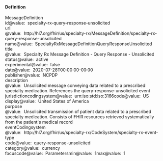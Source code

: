 <h4>Definition</h4>

<div class="fm_ex"><span class="emph0"><a>MessageDefinition</a></span><br/><span style="display:inline-block"><span class="emph1"><a >id</a></span><span style="display:inline-block"><span class="leastEmph fhirValue"><a >@value</a></span>: &nbsp;<span class="valueEmph"><a>specialty-rx-query-response-unsolicited</a></span></span></span><br><span style="display:inline-block"><span class="emph1"><a >url</a></span><span style="display:inline-block"><span class="leastEmph fhirValue"><a >@value</a></span>: &nbsp;<span class="valueEmph"><a>http://hl7.org/fhir/us/specialty-rx/MessageDefinition/specialty-rx-query-response-unsolicited</a></span></span></span><br><span style="display:inline-block"><span class="emph1"><a >name</a></span><span style="display:inline-block"><span class="leastEmph fhirValue"><a >@value</a></span>: &nbsp;<span class="valueEmph"><a>SpecialtyRxMessageDefinitionQueryResponseUnsolicited</a></span></span></span><br><span style="display:inline-block"><span class="emph1"><a >title</a></span><span style="display:inline-block"><span class="leastEmph fhirValue"><a >@value</a></span>: &nbsp;<span class="valueEmph"><a>Specialty Rx Message Definition - Query Response - Unsolicited</a></span></span></span><br><span style="display:inline-block"><span class="emph1"><a >status</a></span><span style="display:inline-block"><span class="leastEmph fhirValue"><a >@value</a></span>: &nbsp;<span class="valueEmph"><a>active</a></span></span></span><br><span style="display:inline-block"><span class="emph1"><a >experimental</a></span><span style="display:inline-block"><span class="leastEmph fhirValue"><a >@value</a></span>: &nbsp;<span class="valueEmph"><a>false</a></span></span></span><br><span style="display:inline-block"><span class="emph1"><a >date</a></span><span style="display:inline-block"><span class="leastEmph fhirValue"><a >@value</a></span>: &nbsp;<span class="valueEmph"><a>2020-07-28T00:00:00-00:00</a></span></span></span><br><span style="display:inline-block"><span class="emph1"><a >publisher</a></span><span style="display:inline-block"><span class="leastEmph fhirValue"><a >@value</a></span>: &nbsp;<span class="valueEmph"><a>NCPDP</a></span></span></span><br><span style="display:inline-block"><span class="emph1"><a >description</a></span><span style="display:inline-block"><span class="leastEmph fhirValue"><a >@value</a></span>: &nbsp;<span class="valueEmph"><a>Unsolicited message conveying data related to a prescribed specialty medication. References the query-response-unsolicited event</a></span></span></span><br><span style="display:inline-block"><span class="emph1"><a >jurisdiction</a></span><span style="display:inline-block"><span class="emph2"><a >coding</a></span></span></span><span style="display:inline-block"><span class="emph3"><a >system</a></span><span style="display:inline-block"><span class="leastEmph fhirValue"><a >@value</a></span>: &nbsp;<span class="valueEmph"><a>urn:iso:std:iso:3166</a></span></span></span><span style="display:inline-block"><span class="emph3"><a >code</a></span><span style="display:inline-block"><span class="leastEmph fhirValue"><a >@value</a></span>: &nbsp;<span class="valueEmph"><a>US</a></span></span></span><span style="display:inline-block"><span class="emph3"><a >display</a></span><span style="display:inline-block"><span class="leastEmph fhirValue"><a >@value</a></span>: &nbsp;<span class="valueEmph"><a>United States of America</a></span></span></span><br><span style="display:inline-block"><span class="emph1"><a >purpose</a></span><span style="display:inline-block"><span class="leastEmph fhirValue"><a >@value</a></span>: &nbsp;<span class="valueEmph"><a>Unsolicited transmission of patient data related to a prescribed specialty medication. Consists of FHIR resources retrieved systematically from the patient&#39;s medical record</a></span></span></span><br><span style="display:inline-block"><span class="emph1"><a >eventCoding</a></span><span style="display:inline-block"><span class="emph2"><a >system</a></span></span></span><span style="display:inline-block"><span class="leastEmph fhirValue"><a >@value</a></span>: &nbsp;<span class="valueEmph"><a>http://hl7.org/fhir/us/specialty-rx/CodeSystem/specialty-rx-event-type</a></span></span><span style="display:inline-block"><span class="emph2"><a >code</a></span><span style="display:inline-block"><span class="leastEmph fhirValue"><a >@value</a></span>: &nbsp;<span class="valueEmph"><a>query-response-unsolicited</a></span></span></span><br><span style="display:inline-block"><span class="emph1"><a >category</a></span><span style="display:inline-block"><span class="leastEmph fhirValue"><a >@value</a></span>: &nbsp;<span class="valueEmph"><a>currency</a></span></span></span><br><span style="display:inline-block"><span class="emph1"><a >focus</a></span><span style="display:inline-block"><span class="emph2"><a >code</a></span></span></span><span style="display:inline-block"><span class="leastEmph fhirValue"><a >@value</a></span>: &nbsp;<span class="valueEmph"><a>Parameters</a></span></span><span style="display:inline-block"><span class="emph2"><a >min</a></span><span style="display:inline-block"><span class="leastEmph fhirValue"><a >@value</a></span>: &nbsp;<span class="valueEmph"><a>1</a></span></span></span><span style="display:inline-block"><span class="emph2"><a >max</a></span><span style="display:inline-block"><span class="leastEmph fhirValue"><a >@value</a></span>: &nbsp;<span class="valueEmph"><a>1</a></span></span></span></div>